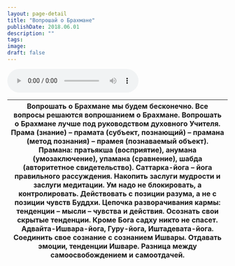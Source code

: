 ```yaml
---
layout: page-detail
title: "Вопрошай о Брахмане"
publishDate: 2018.06.01
description: ""
tags:
image:
draft: false
---
```


<audio title="2018.06.01 - Вопрошай о Брахмане.mp3" src="https://filer-api.advayta.org/v1.0/public/files/74295" controls=""></audio>

| Вопрошать о Брахмане мы будем бесконечно. Все вопросы решаются вопрошанием о Брахмане. Вопрошать о Брахмане лучше под руководством духовного Учителя. Прама (знание) – прамата (субъект, познающий) – прамана (метод познания) – прамея (познаваемый объект). Прамана: пратьякша (восприятие), анумана (умозаключение), упамана (сравнение), шабда (авторитетное свидетельство). Саттарка-йога – йога правильного рассуждения. Накопить заслуги мудрости и заслуги медитации. Ум надо не блокировать, а контролировать. Действовать с позиции разума, а не с позиции чувств Буддхи. Цепочка разворачивания кармы: тенденции – мысли – чувства и действия. Осознать свои скрытые тенденции. Кроме Бога садху никто не спасет. Адвайта-Ишвара-йога, Гуру-йога, Иштадевата-йога. Соединить свое сознание с сознанием Ишвары. Отдавать эмоции, тенденции Ишваре. Разница между самоосвобождением и самоотдачей. |
| ----------------------------------------------------------------------------------------------------------------------------------------------------------------------------------------------------------------------------------------------------------------------------------------------------------------------------------------------------------------------------------------------------------------------------------------------------------------------------------------------------------------------------------------------------------------------------------------------------------------------------------------------------------------------------------------------------------------------------------------------------------------------------------------------------------------------------------------------------------------------------------------------------------- |

  
